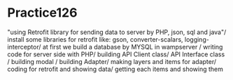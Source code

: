 # Practice126

"using Retrofit library for sending data to server by PHP, json, sql and java"/
install some libraries for retrofit like: gson, converter-scalars, logging-interceptor/
at first we build a database by MYSQL in wampserver	/
writing code for server side with PHP/
building API Client class/
API Interface class	/
building modal	/
building Adapter/
making layers and items for adapter/
coding for retrofit and showing data/
getting each items and showing them
